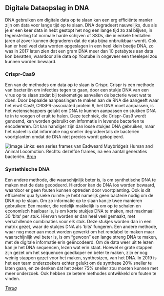 ## Digitale Dataopslag in DNA

DNA gebruiken om digitale data op te slaan kan een erg efficiënte manier zijn om data voor lange tijd op te slaan. DNA degradeert nauwelijks, dus als je er een keer data in hebt gestopt het nog een lange tijd zo zal blijven, in tegenstelling tot normale harde schijven of SSDs, die in enkele tientallen jaren al zover kunnen degraderen dat de data bijna onbruikbaar wordt. Ook kan er heel veel data worden opgeslagen in een heel klein beetje DNA, zo was in 2017 laten zien dat een gram DNA meer dan 10 petabytes aan data kon bevatten, waardoor alle data op Youtube in ongeveer een theelepel zou kunnen worden bewaard. 

### Crispr-Cas9

Een van de methodes om data op te slaan is Crispr. Crispr is een methode van bacteriën om infecties tegen te gaan, door een stukje DNA van een virus op te slaan zodat bij toekomstige aanvallen de bacterie weet wat te doen. Door bepaalde aanpassingen te maken aan de RNA die aangeeft waar het eiwit Cas9, CRISPR-associated protein 9, het DNA moet aanpassen, is het wetenschappers gelukt om DNA te kunnen aanpassen en stukken DNA te in te voegen of eruit te halen. Deze techniek, die Crispr-Cas9 wordt genoemd, kan worden gebruikt om informatie in levende bacterien te encodereren. Dit kan handiger zijn dan losse stukjes DNA gebruiken, maar het nadeel is dat informatie nog sneller degradeertals de bacteriën voortplanten omdat de DNA niet precies wordt gekopieerd.

![Image](https://media.wired.com/photos/59656350c3a5257128819207/master/w_1600%2Cc_limit/GifDNA-Horse-Inline.gif)
Links: een series frames van Eadweard Muybridge’s Human and Animal Locomotion. Rechts: dezelfde frames, na een aantal generaties bacteriën.
[Bron](https://www.wired.com/story/scientists-upload-a-galloping-horse-gif-into-bacteria-with-crispr/)

### Syntethische DNA

Een andere methode, die waarschijnlijk beter is, is om synthetische DNA te maken met de data gecodeerd. Hierdoor kan de DNA los worden bewaard, waardoor er geen fouten kunnen optreden door voortplanting. Ook is dit efficiënter qua fysieke ruimte: je hebt namelijk geen bacterie nodig om de DNA op te slaan. Om zo informatie op te slaan kan je twee manieren gebruiken: Een manier, die redelijk makkelijk is om op te schalen en economisch haalbaar is, is om korte stukjes DNA te maken, met maximaal 30 ‘bits’ per stuk. Hiervan worden er dan heel veel gemaakt, met verschillende combinaties voor elk stuk. Deze stukjes worden dan in een matrix gezet, waar de stukjes DNA als ‘bits’ fungeren. Een andere methode, waar nog meer aan moet worden gewerkt om het rendabel te maken maar waarschijnlijk wel beter is, is om “gewoon” een lange streng DNA te maken, met de digitale informatie erin geëncodeerd. Om de data weer uit te lezen kan je het DNA sequencen, lezen wat erin staat. Hoewel er grote stappen zijn gezet om het sequencen goedkoper en beter te maken, zijn er nog weinig stappen gezet voor het maken, synthesizen, van het DNA. In 2019 is het een team onderzoekers echter gelukt om de synthese 20% sneller te laten gaan, en ze denken dat het zeker 75% sneller zou moeten kunnen met meer onderzoek. Ook hebben ze betere methodes ontwikkeld om fouten te vinden. 



_[Terug](/README.md)_

